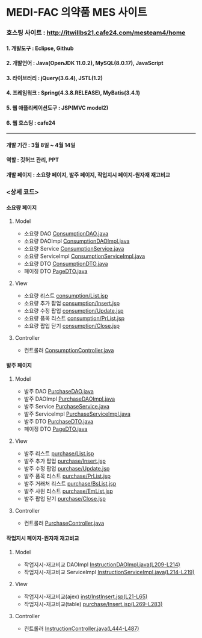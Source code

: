 # MEDI-FAC 의약품 MES 사이트
### 호스팅 사이트 : http://itwillbs21.cafe24.com/mesteam4/home
#### 1. 개발도구 : Eclipse, Github  
#### 2. 개발언어 : Java(OpenJDK 11.0.2), MySQL(8.0.17), JavaScript
#### 3. 라이브러리 : jQuery(3.6.4), JSTL(1.2)
#### 4. 프레임워크 : Spring(4.3.8.RELEASE), MyBatis(3.4.1)
#### 5. 웹 애플리케이션도구 : JSP(MVC model2)
#### 6. 웹 호스팅 : cafe24

***

#### 개발 기간 : 3월 8일 ~ 4월 14일
#### 역할 : 깃허브 관리, PPT
#### 개발 페이지 : 소요량 페이지, 발주 페이지, 작업지시 페이지-원자재 재고비교 

### <상세 코드>
#### 소요량 페이지  
1. Model 
    - 소요량 DAO [ConsumptionDAO.java](https://github.com/MEMOZ00/mes_team4/blob/cafe24/mes_team4/src/main/java/com/itwillbs/dao/ConsumptionDAO.java)  
    - 소요량 DAOImpl [ConsumptionDAOImpl.java](https://github.com/MEMOZ00/mes_team4/blob/cafe24/mes_team4/src/main/java/com/itwillbs/dao/ConsumptionDAOImpl.java)
    - 소요량 Service [ConsumptionService.java](https://github.com/MEMOZ00/mes_team4/blob/cafe24/mes_team4/src/main/java/com/itwillbs/service/ConsumptionService.java)  
    - 소요량 ServiceImpl [ConsumptionServiceImpl.java](https://github.com/MEMOZ00/mes_team4/blob/cafe24/mes_team4/src/main/java/com/itwillbs/service/ConsumptionServiceImpl.java)
    - 소요량 DTO [ConsumptionDTO.java](https://github.com/MEMOZ00/mes_team4/blob/cafe24/mes_team4/src/main/java/com/itwillbs/domain/ConsumptionDTO.java)  
    - 페이징 DTO [PageDTO.java](https://github.com/MEMOZ00/mes_team4/blob/cafe24/mes_team4/src/main/java/com/itwillbs/domain/PageDTO.java)  

2. View    
    - 소요량 리스트 [consumption/List.jsp](https://github.com/MEMOZ00/mes_team4/blob/cafe24/mes_team4/src/main/webapp/WEB-INF/views/consumption/List.jsp)  
    - 소요량 추가 팝업 [consumption/Insert.jsp](https://github.com/MEMOZ00/mes_team4/blob/cafe24/mes_team4/src/main/webapp/WEB-INF/views/consumption/Insert.jsp)  
    - 소요량 수정 팝업 [consumption/Update.jsp](https://github.com/MEMOZ00/mes_team4/blob/cafe24/mes_team4/src/main/webapp/WEB-INF/views/consumption/Update.jsp)  
    - 소요량 품목 리스트 [consumption/PrList.jsp](https://github.com/MEMOZ00/mes_team4/blob/cafe24/mes_team4/src/main/webapp/WEB-INF/views/consumption/PrList.jsp)  
    - 소요량 팝업 닫기 [consumption/Close.jsp](https://github.com/MEMOZ00/mes_team4/blob/cafe24/mes_team4/src/main/webapp/WEB-INF/views/consumption/Close.jsp)  

3. Controller  
    - 컨트롤러 [ConsumptionController.java](https://github.com/MEMOZ00/mes_team4/blob/cafe24/mes_team4/src/main/java/com/itwillbs/controller/ConsumptionController.java)  

#### 발주 페이지 
1. Model 
    - 발주 DAO [PurchaseDAO.java](https://github.com/MEMOZ00/mes_team4/blob/cafe24/mes_team4/src/main/java/com/itwillbs/dao/PurchaseDAO.java)  
    - 발주 DAOImpl [PurchaseDAOImpl.java](https://github.com/MEMOZ00/mes_team4/blob/cafe24/mes_team4/src/main/java/com/itwillbs/dao/PurchaseDAOImpl.java)
    - 발주 Service [PurchaseService.java](https://github.com/MEMOZ00/mes_team4/blob/cafe24/mes_team4/src/main/java/com/itwillbs/service/PurchaseService.java)  
    - 발주 ServiceImpl [PurchaseServiceImpl.java](https://github.com/MEMOZ00/mes_team4/blob/cafe24/mes_team4/src/main/java/com/itwillbs/service/PurchaseServiceImpl.java)
    - 발주 DTO [PurchaseDTO.java](https://github.com/MEMOZ00/mes_team4/blob/cafe24/mes_team4/src/main/java/com/itwillbs/domain/PurchaseDTO.java)  
    - 페이징 DTO [PageDTO.java](https://github.com/MEMOZ00/mes_team4/blob/cafe24/mes_team4/src/main/java/com/itwillbs/domain/PageDTO.java)  
    
2. View  
    - 발주 리스트 [purchase/List.jsp](https://github.com/MEMOZ00/mes_team4/blob/cafe24/mes_team4/src/main/webapp/WEB-INF/views/purchase/List.jsp)   
    - 발주 추가 팝업 [purchase/Insert.jsp](https://github.com/MEMOZ00/mes_team4/blob/cafe24/mes_team4/src/main/webapp/WEB-INF/views/purchase/Insert.jsp)  
    - 발주 수정 팝업 [purchase/Update.jsp](https://github.com/MEMOZ00/mes_team4/blob/cafe24/mes_team4/src/main/webapp/WEB-INF/views/purchase/Update.jsp)   
    - 발주 품목 리스트 [purchase/PrList.jsp](https://github.com/MEMOZ00/mes_team4/blob/cafe24/mes_team4/src/main/webapp/WEB-INF/views/purchase/PrList.jsp)
    - 발주 거래처 리스트 [purchase/BsList.jsp](https://github.com/MEMOZ00/mes_team4/blob/cafe24/mes_team4/src/main/webapp/WEB-INF/views/purchase/BsList.jsp)  
    - 발주 사원 리스트 [purchase/EmList.jsp](https://github.com/MEMOZ00/mes_team4/blob/cafe24/mes_team4/src/main/webapp/WEB-INF/views/purchase/EmList.jsp)
    - 발주 팝업 닫기 [purchase/Close.jsp](https://github.com/MEMOZ00/mes_team4/blob/cafe24/mes_team4/src/main/webapp/WEB-INF/views/purchase/Close.jsp)

3. Controller  
    - 컨트롤러 [PurchaseController.java](https://github.com/MEMOZ00/mes_team4/blob/cafe24/mes_team4/src/main/java/com/itwillbs/controller/PurchaseController.java)

#### 작업지시 페이지-원자재 재고비교 
1. Model  
    - 작업지시-재고비교 DAOImpl [InstructionDAOImpl.java(L209-L214)](https://github.com/MEMOZ00/mes_team4/blob/cafe24/mes_team4/src/main/java/com/itwillbs/dao/InstructionDAOImpl.java#L209-L214) 
    - 작업지시-재고비교 ServiceImpl [InstructionServiceImpl.java(L214-L219)](https://github.com/MEMOZ00/mes_team4/blob/cafe24/mes_team4/src/main/java/com/itwillbs/service/InstructionServiceImpl.java#L214-L219) 
   
2. View   
    - 작업지시-재고비교(ajex) [inst/InstInsert.jsp(L21-L65)](https://github.com/MEMOZ00/mes_team4/blob/cafe24/mes_team4/src/main/webapp/WEB-INF/views/inst/InstInsert.jsp#L21-L65) 
    - 작업지시-재고비교(table) [purchase/Insert.jsp(L269-L283)](https://github.com/MEMOZ00/mes_team4/blob/cafe24/mes_team4/src/main/webapp/WEB-INF/views/inst/InstInsert.jsp#L269-L283)  

3. Controller  
    - 컨트롤러 [InstructionController.java(L444-L487)](https://github.com/MEMOZ00/mes_team4/blob/cafe24/mes_team4/src/main/java/com/itwillbs/controller/InstructionController.java#L444-L487)
